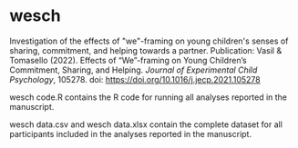 # wesch
Investigation of the effects of "we"-framing on young children's senses of sharing, commitment, and helping towards a partner. Publication: Vasil & Tomasello (2022). Effects of “We”-framing on Young Children’s Commitment, Sharing, and Helping. *Journal of Experimental Child Psychology*, 105278. doi: https://doi.org/10.1016/j.jecp.2021.105278

wesch code.R contains the R code for running all analyses reported in the manuscript.

wesch data.csv and wesch data.xlsx contain the complete dataset for all participants included in the analyses reported in the manuscript.

